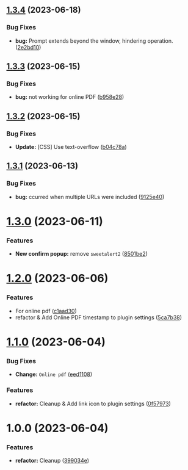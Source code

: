 ## [1.3.4](https://github.com/YU000jp/logseq-plugin-confirmation-hyperlink/compare/v1.3.3...v1.3.4) (2023-06-18)


### Bug Fixes

* **bug:** Prompt extends beyond the window, hindering operation. ([2e2bd10](https://github.com/YU000jp/logseq-plugin-confirmation-hyperlink/commit/2e2bd10f51b4675cc9d99ce606362621a92d1509))

## [1.3.3](https://github.com/YU000jp/logseq-plugin-confirmation-hyperlink/compare/v1.3.2...v1.3.3) (2023-06-15)


### Bug Fixes

* **bug:** not working for online PDF ([b958e28](https://github.com/YU000jp/logseq-plugin-confirmation-hyperlink/commit/b958e28d01b60d81597d1b3ec964542bafba1bfd))

## [1.3.2](https://github.com/YU000jp/logseq-plugin-confirmation-hyperlink/compare/v1.3.1...v1.3.2) (2023-06-15)


### Bug Fixes

* **Update:** [CSS] Use text-overflow ([b04c78a](https://github.com/YU000jp/logseq-plugin-confirmation-hyperlink/commit/b04c78a8781acdc8b057594e605d0d6b2c345e4b))

## [1.3.1](https://github.com/YU000jp/logseq-plugin-confirmation-hyperlink/compare/v1.3.0...v1.3.1) (2023-06-13)


### Bug Fixes

* **bug:** ccurred when multiple URLs were included ([9125e40](https://github.com/YU000jp/logseq-plugin-confirmation-hyperlink/commit/9125e409e7af9a79c4ffb1c3b9b1dd44a43f348c))

# [1.3.0](https://github.com/YU000jp/logseq-plugin-confirmation-hyperlink/compare/v1.2.0...v1.3.0) (2023-06-11)


### Features

* **New confirm popup:** remove `sweetalert2` ([8501be2](https://github.com/YU000jp/logseq-plugin-confirmation-hyperlink/commit/8501be25105f956d6852b08481b3610c7c006453))

# [1.2.0](https://github.com/YU000jp/logseq-plugin-confirmation-hyperlink/compare/v1.1.0...v1.2.0) (2023-06-06)


### Features

* For online pdf ([c1aad30](https://github.com/YU000jp/logseq-plugin-confirmation-hyperlink/commit/c1aad30f3a294a700c4614113df536f4b1fd8272))
* refactor & Add Online PDF timestamp to plugin settings ([5ca7b38](https://github.com/YU000jp/logseq-plugin-confirmation-hyperlink/commit/5ca7b3844a3a3c319c756836048b8c50504ebeb6))

# [1.1.0](https://github.com/YU000jp/logseq-plugin-confirmation-hyperlink/compare/v1.0.0...v1.1.0) (2023-06-04)


### Bug Fixes

* **Change:** `Online pdf` ([eed1108](https://github.com/YU000jp/logseq-plugin-confirmation-hyperlink/commit/eed1108cd5c3790b89160063364dac92ae8a23b3))


### Features

* **refactor:** Cleanup & Add link icon to plugin settings ([0f57973](https://github.com/YU000jp/logseq-plugin-confirmation-hyperlink/commit/0f5797313e69fc946f0653810cee0c6045008926))

# 1.0.0 (2023-06-04)


### Features

* **refactor:** Cleanup ([399034e](https://github.com/YU000jp/logseq-plugin-confirmation-hyperlink/commit/399034e42b775840a242bbfe1adcdf14071dbdfa))
